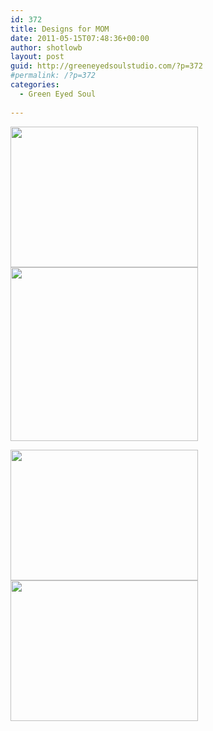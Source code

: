 ```yaml
---
id: 372
title: Designs for MOM
date: 2011-05-15T07:48:36+00:00
author: shotlowb
layout: post
guid: http://greeneyedsoulstudio.com/?p=372
#permalink: /?p=372
categories:
  - Green Eyed Soul
  
---
```

[<img class="alignnone size-medium wp-image-373" title="OLYMPUS DIGITAL CAMERA" src="http://greeneyedsoulstudio.com/wp-content/uploads/2011/05/P5130221-300x225.jpg" alt="" width="300" height="225" />](http://greeneyedsoulstudio.com/wp-content/uploads/2011/05/P5130221.jpg)[<img class="alignnone size-medium wp-image-374" title="OLYMPUS DIGITAL CAMERA" src="http://greeneyedsoulstudio.com/wp-content/uploads/2011/05/P5130219-300x278.jpg" alt="" width="300" height="278" />](http://greeneyedsoulstudio.com/wp-content/uploads/2011/05/P5130219.jpg)

[<img class="alignnone size-medium wp-image-375" title="OLYMPUS DIGITAL CAMERA" src="http://greeneyedsoulstudio.com/wp-content/uploads/2011/05/P5130204-300x209.jpg" alt="" width="300" height="209" />](http://greeneyedsoulstudio.com/wp-content/uploads/2011/05/P5130204.jpg)[<img class="alignnone size-medium wp-image-376" title="OLYMPUS DIGITAL CAMERA" src="http://greeneyedsoulstudio.com/wp-content/uploads/2011/05/P5130215-300x225.jpg" alt="" width="300" height="225" />](http://greeneyedsoulstudio.com/wp-content/uploads/2011/05/P5130215.jpg)